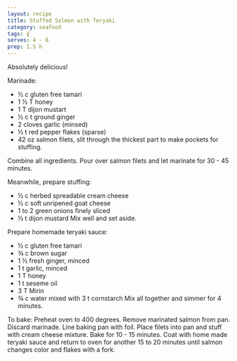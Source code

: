 ```yaml
---
layout: recipe
title: Stuffed Salmon with Teryaki
category: seafood
tags: ɠ
serves: 4 - 6  
prep: 1.5 h
---
```

Absolutely delicious!

Marinade:
- ½ c gluten free tamari
- 1 ½ T honey
- 1 T dijon mustart
- ½ c t ground ginger
- 2 cloves garlic (minsed)
- ½ t red pepper flakes (sparse)
- 42 oz salmon filets, slit through the thickest part to make pockets for stuffing.

Combine all ingredients.  Pour over salmon filets and let marinate for 30 - 45 minutes.

Meanwhile, prepare stuffing:
- ½ c herbed spreadable cream cheese
- ½ c soft unripened goat cheese
- 1 to 2 green onions finely sliced
- ½ t dijon mustard
Mix well and set aside.

Prepare homemade teryaki sauce:
- ½ c gluten free tamari
- ¾ c brown sugar
- 1 ½ fresh ginger, minced
- 1 t garlic, minced
- 1 T honey
- 1 t seseme oil
- 3 T Mirin
- ¾ c water mixed with 3 t cornstarch
Mix all together and simmer for 4 minutes.

To bake:
Preheat oven to 400 degrees. Remove marinated salmon from pan.  Discard marinade.  Line baking pan with foil. Place filets into pan and stuff with cream cheese mixture.  Bake for 10 - 15 minutes. Coat with home made teryaki sauce and return to oven for another 15 to 20 minutes until salmon changes color and flakes with a fork.
